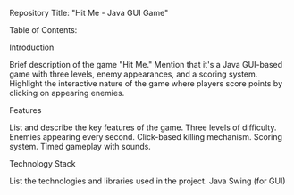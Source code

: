 Repository Title: "Hit Me - Java GUI Game"

Table of Contents:

Introduction

Brief description of the game "Hit Me." Mention that it's a Java GUI-based game with three levels, enemy appearances, and a scoring system. Highlight the interactive nature of the game where players score points by clicking on appearing enemies.

Features

List and describe the key features of the game. Three levels of difficulty. Enemies appearing every second. Click-based killing mechanism. Scoring system. Timed gameplay with sounds.

Technology Stack

List the technologies and libraries used in the project. Java Swing (for GUI)
